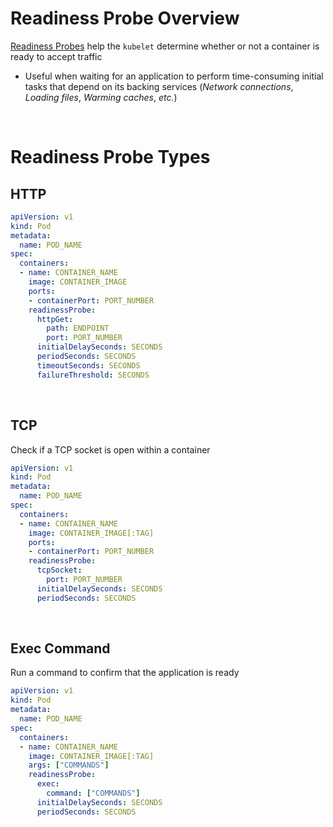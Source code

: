 # Readiness Probe Overview

[Readiness Probes](https://kubernetes.io/docs/concepts/configuration/liveness-readiness-startup-probes/#readiness-probe) help the `kubelet` determine whether or not a container is ready to accept traffic

* Useful when waiting for an application to perform time-consuming initial tasks that depend on its backing services (*Network connections*, *Loading files*, *Warming caches*, *etc.*)

<br>

# Readiness Probe Types

## HTTP

```YAML
apiVersion: v1
kind: Pod
metadata:
  name: POD_NAME
spec:
  containers:
  - name: CONTAINER_NAME
    image: CONTAINER_IMAGE
    ports:
    - containerPort: PORT_NUMBER
    readinessProbe:
      httpGet:
        path: ENDPOINT
        port: PORT_NUMBER
      initialDelaySeconds: SECONDS
      periodSeconds: SECONDS
      timeoutSeconds: SECONDS
      failureThreshold: SECONDS
```

<br>

## TCP

Check if a TCP socket is open within a container
```YAML
apiVersion: v1
kind: Pod
metadata:
  name: POD_NAME
spec:
  containers:
  - name: CONTAINER_NAME
    image: CONTAINER_IMAGE[:TAG]
    ports:
    - containerPort: PORT_NUMBER
    readinessProbe:
      tcpSocket:
        port: PORT_NUMBER
      initialDelaySeconds: SECONDS
      periodSeconds: SECONDS
```

<br>

## Exec Command 

Run a command to confirm that the application is ready
```YAML
apiVersion: v1
kind: Pod
metadata:
  name: POD_NAME
spec:
  containers:
  - name: CONTAINER_NAME
    image: CONTAINER_IMAGE[:TAG]
    args: ["COMMANDS"]
    readinessProbe:
      exec:
        command: ["COMMANDS"]
      initialDelaySeconds: SECONDS
      periodSeconds: SECONDS
```